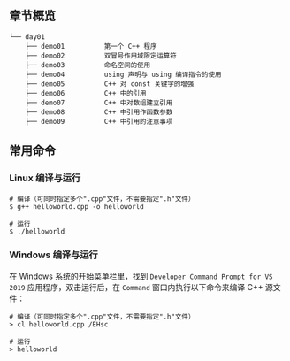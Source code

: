 ## 章节概览

```
└── day01
    ├── demo01          第一个 C++ 程序
    ├── demo02          双冒号作用域限定运算符
    ├── demo03          命名空间的使用
    ├── demo04          using 声明与 using 编译指令的使用
    ├── demo05          C++ 对 const 关键字的增强
    ├── demo06          C++ 中的引用
    ├── demo07          C++ 中对数组建立引用
    ├── demo08          C++ 中引用作函数参数
    ├── demo09          C++ 中引用的注意事项
```

## 常用命令

### Linux 编译与运行

``` shell
# 编译（可同时指定多个".cpp"文件，不需要指定".h"文件）
$ g++ helloworld.cpp -o helloworld

# 运行
$ ./helloworld
```

### Windows 编译与运行

在 Windows 系统的开始菜单栏里，找到 `Developer Command Prompt for VS 2019` 应用程序，双击运行后，在 `Command` 窗口内执行以下命令来编译 C++ 源文件：

```
# 编译（可同时指定多个".cpp"文件，不需要指定".h"文件）
> cl helloworld.cpp /EHsc

# 运行
> helloworld
```

